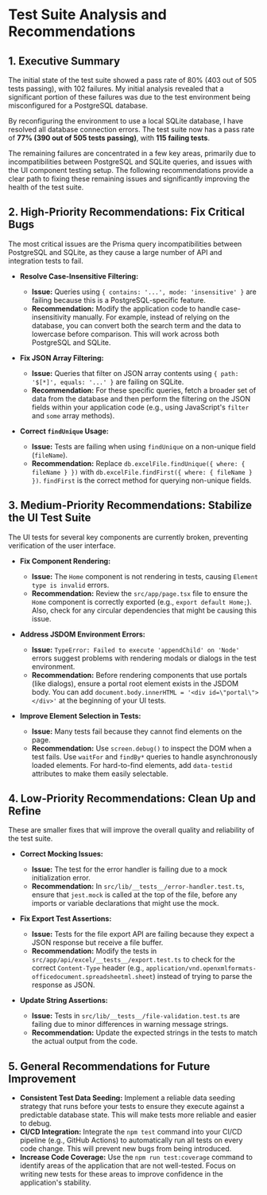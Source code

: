 # Test Suite Analysis and Recommendations

## 1. Executive Summary

The initial state of the test suite showed a pass rate of 80% (403 out of 505 tests passing), with 102 failures. My initial analysis revealed that a significant portion of these failures was due to the test environment being misconfigured for a PostgreSQL database.

By reconfiguring the environment to use a local SQLite database, I have resolved all database connection errors. The test suite now has a pass rate of **77% (390 out of 505 tests passing)**, with **115 failing tests**.

The remaining failures are concentrated in a few key areas, primarily due to incompatibilities between PostgreSQL and SQLite queries, and issues with the UI component testing setup. The following recommendations provide a clear path to fixing these remaining issues and significantly improving the health of the test suite.

## 2. High-Priority Recommendations: Fix Critical Bugs

The most critical issues are the Prisma query incompatibilities between PostgreSQL and SQLite, as they cause a large number of API and integration tests to fail.

*   **Resolve Case-Insensitive Filtering:**
    *   **Issue:** Queries using `{ contains: '...', mode: 'insensitive' }` are failing because this is a PostgreSQL-specific feature.
    *   **Recommendation:** Modify the application code to handle case-insensitivity manually. For example, instead of relying on the database, you can convert both the search term and the data to lowercase before comparison. This will work across both PostgreSQL and SQLite.

*   **Fix JSON Array Filtering:**
    *   **Issue:** Queries that filter on JSON array contents using `{ path: '$[*]', equals: '...' }` are failing on SQLite.
    *   **Recommendation:** For these specific queries, fetch a broader set of data from the database and then perform the filtering on the JSON fields within your application code (e.g., using JavaScript's `filter` and `some` array methods).

*   **Correct `findUnique` Usage:**
    *   **Issue:** Tests are failing when using `findUnique` on a non-unique field (`fileName`).
    *   **Recommendation:** Replace `db.excelFile.findUnique({ where: { fileName } })` with `db.excelFile.findFirst({ where: { fileName } })`. `findFirst` is the correct method for querying non-unique fields.

## 3. Medium-Priority Recommendations: Stabilize the UI Test Suite

The UI tests for several key components are currently broken, preventing verification of the user interface.

*   **Fix Component Rendering:**
    *   **Issue:** The `Home` component is not rendering in tests, causing `Element type is invalid` errors.
    *   **Recommendation:** Review the `src/app/page.tsx` file to ensure the `Home` component is correctly exported (e.g., `export default Home;`). Also, check for any circular dependencies that might be causing this issue.

*   **Address JSDOM Environment Errors:**
    *   **Issue:** `TypeError: Failed to execute 'appendChild' on 'Node'` errors suggest problems with rendering modals or dialogs in the test environment.
    *   **Recommendation:** Before rendering components that use portals (like dialogs), ensure a portal root element exists in the JSDOM body. You can add `document.body.innerHTML = '<div id=\"portal\"></div>'` at the beginning of your UI tests.

*   **Improve Element Selection in Tests:**
    *   **Issue:** Many tests fail because they cannot find elements on the page.
    *   **Recommendation:** Use `screen.debug()` to inspect the DOM when a test fails. Use `waitFor` and `findBy*` queries to handle asynchronously loaded elements. For hard-to-find elements, add `data-testid` attributes to make them easily selectable.

## 4. Low-Priority Recommendations: Clean Up and Refine

These are smaller fixes that will improve the overall quality and reliability of the test suite.

*   **Correct Mocking Issues:**
    *   **Issue:** The test for the error handler is failing due to a mock initialization error.
    *   **Recommendation:** In `src/lib/__tests__/error-handler.test.ts`, ensure that `jest.mock` is called at the top of the file, before any imports or variable declarations that might use the mock.

*   **Fix Export Test Assertions:**
    *   **Issue:** Tests for the file export API are failing because they expect a JSON response but receive a file buffer.
    *   **Recommendation:** Modify the tests in `src/app/api/excel/__tests__/export.test.ts` to check for the correct `Content-Type` header (e.g., `application/vnd.openxmlformats-officedocument.spreadsheetml.sheet`) instead of trying to parse the response as JSON.

*   **Update String Assertions:**
    *   **Issue:** Tests in `src/lib/__tests__/file-validation.test.ts` are failing due to minor differences in warning message strings.
    *   **Recommendation:** Update the expected strings in the tests to match the actual output from the code.

## 5. General Recommendations for Future Improvement

*   **Consistent Test Data Seeding:** Implement a reliable data seeding strategy that runs before your tests to ensure they execute against a predictable database state. This will make tests more reliable and easier to debug.
*   **CI/CD Integration:** Integrate the `npm test` command into your CI/CD pipeline (e.g., GitHub Actions) to automatically run all tests on every code change. This will prevent new bugs from being introduced.
*   **Increase Code Coverage:** Use the `npm run test:coverage` command to identify areas of the application that are not well-tested. Focus on writing new tests for these areas to improve confidence in the application's stability.
